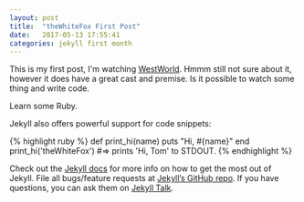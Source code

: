 ```yaml
---
layout: post
title:  "theWhiteFox First Post"
date:   2017-05-13 17:55:41
categories: jekyll first month
---
```


This is my first post, I'm watching [WestWorld](http://www.imdb.com/title/tt0475784/).
Hmmm still not sure about it, however it does have a great cast and premise.
Is it possible to watch some thing and write code.

Learn some Ruby.

Jekyll also offers powerful support for code snippets:

{% highlight ruby %}
def print_hi(name)
  puts "Hi, #{name}"
end
print_hi('theWhiteFox')
#=> prints 'Hi, Tom' to STDOUT.
{% endhighlight %}

Check out the [Jekyll docs][jekyll-docs] for more info on how to get the most out of Jekyll. File all bugs/feature requests at [Jekyll’s GitHub repo][jekyll-gh]. If you have questions, you can ask them on [Jekyll Talk][jekyll-talk].

[jekyll-docs]: https://jekyllrb.com/docs/home
[jekyll-gh]:   https://github.com/jekyll/jekyll
[jekyll-talk]: https://talk.jekyllrb.com/
